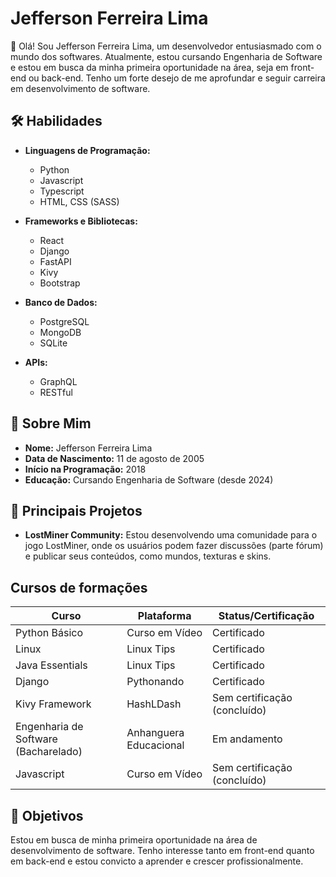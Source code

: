 # Jefferson Ferreira Lima

👋 Olá! Sou Jefferson Ferreira Lima, um desenvolvedor entusiasmado com o mundo dos softwares. Atualmente, estou cursando Engenharia de Software e estou em busca da minha primeira oportunidade na área, seja em front-end ou back-end. Tenho um forte desejo de me aprofundar e seguir carreira em desenvolvimento de software.

## 🛠️ Habilidades

- **Linguagens de Programação:**
  - Python
  - Javascript
  - Typescript
  - HTML, CSS (SASS)

- **Frameworks e Bibliotecas:**
  - React
  - Django
  - FastAPI
  - Kivy
  - Bootstrap

- **Banco de Dados:**
  - PostgreSQL
  - MongoDB
  - SQLite

- **APIs:**
  - GraphQL
  - RESTful

## 📅 Sobre Mim

- **Nome:** Jefferson Ferreira Lima
- **Data de Nascimento:** 11 de agosto de 2005
- **Início na Programação:** 2018
- **Educação:** Cursando Engenharia de Software (desde 2024)

## 🚀 Principais Projetos

- **LostMiner Community:** Estou desenvolvendo uma comunidade para o jogo LostMiner, onde os usuários podem fazer discussões (parte fórum) e publicar seus conteúdos, como mundos, texturas e skins.

## Cursos de formações

| **Curso**                               | **Plataforma**         | **Status/Certificação**                  |
|-----------------------------------------|------------------------|------------------------------------------|
| Python Básico                           | Curso em Vídeo         | Certificado                              |
| Linux                                   | Linux Tips             | Certificado                              |
| Java Essentials                         | Linux Tips             | Certificado                              |
| Django                                  | Pythonando             | Certificado                              |
| Kivy Framework                          | HashLDash              | Sem certificação (concluído)             |
| Engenharia de Software (Bacharelado)    | Anhanguera Educacional | Em andamento                             |
| Javascript                              | Curso em Vídeo         | Sem certificação (concluído)             |

## 🎯 Objetivos

Estou em busca de minha primeira oportunidade na área de desenvolvimento de software. Tenho interesse tanto em front-end quanto em back-end e estou convicto a aprender e crescer profissionalmente.
